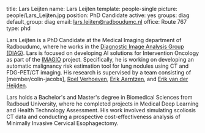 title: Lars Leijten
name: Lars Leijten
template: people-single
picture: people/Lars_Leijten.jpg
position: PhD Candidate
active: yes
groups: diag
default_group: diag
email: lars.leijten@radboudumc.nl
office: Route 767
type: phd

Lars Leijten is a PhD Candidate at the Medical Imaging department of Radboudumc, where he works in the [Diagnostic Image Analysis Group (DIAG)](https://www.diagnijmegen.nl/). Lars is focused on developing AI solutions for Intervention Oncology as part of the [IMAGIO](https://www.diagnijmegen.nl/projects/imagio/) project. Specifically, he is working on developing an automatic malignancy risk estimation tool for lung nodules using CT and FDG-PET/CT imaging. His research is supervised by a team consisting of [member/colin-jacobs], [Roel Verhoeven](https://www.linkedin.com/in/roel-verhoeven-377050a6/), [Erik Aarntzen](https://www.radboudumc.nl/personen/erik-aarntzen), and [Erik van der Heijden](https://www.radboudumc.nl/en/people/erik-van-der-heijden).

Lars holds a Bachelor's and Master's degree in Biomedical Sciences from Radboud University, where he completed projects in Medical Deep Learning and Health Technology Assessment. His work involved simulating scoliosis CT data and conducting a prospective cost-effectiveness analysis of Minimally Invasive Cervical Esophagectomy.
